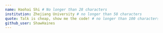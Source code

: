 ```yaml
---
name: Haohai Shi # No longer than 28 characters
institution: Zhejiang University # no longer than 58 characters
quote: Talk is cheap, show me the code! # no longer than 100 characters, avoid using quotes(") to guarantee the format remains the same.
github_user: ShawHaines
---
```

